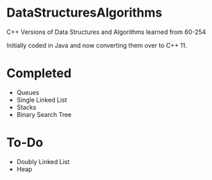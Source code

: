 DataStructuresAlgorithms
========================

C++ Versions of Data Structures and Algorithms learned from 60-254

Initially coded in Java and now converting them over to C++ 11.

Completed
========================

* Queues
* Single Linked List
* Stacks
* Binary Search Tree

To-Do
========================

* Doubly Linked List
* Heap
